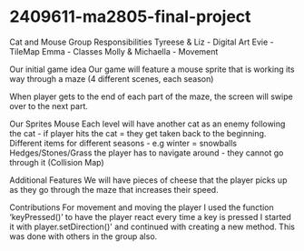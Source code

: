 # 2409611-ma2805-final-project
Cat and Mouse
Group Responsibilities
Tyreese & Liz - Digital Art Evie - TileMap Emma - Classes Molly & Michaella - Movement

Our initial game idea
Our game will feature a mouse sprite that is working its way through a maze (4 different scenes, each season)

When player gets to the end of each part of the maze, the screen will swipe over to the next part.

Our Sprites
Mouse Each level will have another cat as an enemy following the cat - if player hits the cat = they get taken back to the beginning. Different items for different seasons - e.g winter = snowballs Hedges/Stones/Grass the player has to navigate around - they cannot go through it (Collision Map)

Additional Features
We will have pieces of cheese that the player picks up as they go through the maze that increases their speed.

Contributions
For movement and moving the player I used the function ‘keyPressed()’ to have the player react every time a key is pressed
I started it with player.setDirection()' and continued with creating a new method. This was done with others in the group also.
